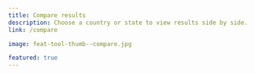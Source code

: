 ```yaml
---
title: Compare results
description: Choose a country or state to view results side by side.
link: /compare

image: feat-tool-thumb--compare.jpg

featured: true
---
```

